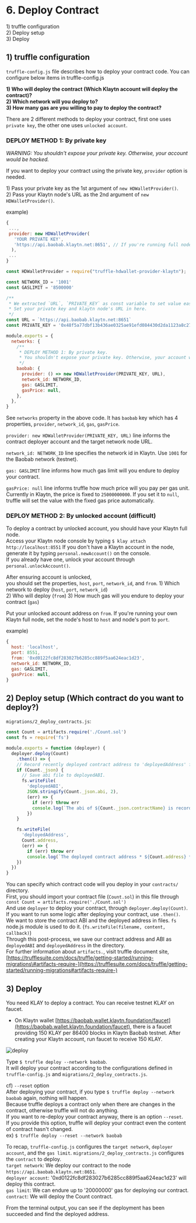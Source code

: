 # 6. Deploy Contract <a id="6-deploy-contract"></a>

1\) truffle configuration  
2\) Deploy setup  
3\) Deploy

## 1\) truffle configuration <a id="1-truffle-configuration"></a>

`truffle-config.js` file describes how to deploy your contract code. You can configure below items in truffle-config.js

**1\) Who will deploy the contract \(Which Klaytn account will deploy the contract\)?  
2\) Which network will you deploy to?  
3\) How many gas are you willing to pay to deploy the contract?**

There are 2 different methods to deploy your contract, first one uses `private key`, the other one uses `unlocked account`.

### DEPLOY METHOD 1: By private key <a id="deploy-method-1-by-private-key"></a>

_WARNING: You shouldn't expose your private key. Otherwise, your account would be hacked._

If you want to deploy your contract using the private key, `provider` option is needed.

1\) Pass your private key as the 1st argument of `new HDWalletProvider()`.  
2\) Pass your Klaytn node's URL as the 2nd argument of `new HDWalletProvider()`.

example\)

```javascript
{
 ...,
 provider: new HDWalletProvider(
   'YOUR PRIVATE KEY',
   'https://api.baobab.klaytn.net:8651', // If you're running full node you can set your node's rpc url.
  ),
 ...
}
```

```javascript
const HDWalletProvider = require("truffle-hdwallet-provider-klaytn");

const NETWORK_ID = '1001'
const GASLIMIT = '8500000'

/**
 * We extracted `URL`, `PRIVATE_KEY` as const variable to set value easily.
 * Set your private key and klaytn node's URL in here.
 */
const URL = `https://api.baobab.klaytn.net:8651`
const PRIVATE_KEY = '0x48f5a77dbf13b436ae0325ae91efd084430d2da1123a8c273d7df5009248f90c'

module.exports = {
  networks: {
    /**
     * DEPLOY METHOD 1: By private key.
     * You shouldn't expose your private key. Otherwise, your account would be hacked!!
     */
    baobab: {
      provider: () => new HDWalletProvider(PRIVATE_KEY, URL),
      network_id: NETWORK_ID,
      gas: GASLIMIT,
      gasPrice: null,
    },
  },
}
```

See `networks` property in the above code. It has `baobab` key which has 4 properties, `provider`, `network_id`, `gas`, `gasPrice`.

`provider: new HDWalletProvider(PRIVATE_KEY, URL)` line informs the contract deployer account and the target network node URL.

`network_id: NETWORK_ID` line specifies the network id in Klaytn. Use `1001` for the Baobab network \(testnet\).

`gas: GASLIMIT` line informs how much gas limit will you endure to deploy your contract.

`gasPrice: null` line informs truffle how much price will you pay per gas unit. Currently in Klaytn, the price is fixed to `25000000000`. If you set it to `null`, truffle will set the value with the fixed gas price automatically.

### DEPLOY METHOD 2: By unlocked account \(difficult\) <a id="deploy-method-2-by-unlocked-account-difficult"></a>

To deploy a contract by unlocked account, you should have your Klaytn full node.  
Access your Klaytn node console by typing `$ klay attach http://localhost:8551` If you don't have a Klaytn account in the node, generate it by typing `personal.newAccount()` on the console.  
If you already have one, unlock your account through `personal.unlockAccount()`.

After ensuring account is unlocked,  
you should set the properties, `host`, `port`, `network_id`, and `from`. 1\) Which network to deploy \(`host`, `port`, `network_id`\)  
2\) Who will deploy \(`from`\) 3\) How much gas will you endure to deploy your contract \(`gas`\)

Put your unlocked account address on `from`. If you're running your own Klaytn full node, set the node's host to `host` and node's port to `port`.

example\)

```javascript
{
  host: 'localhost',
  port: 8551,
  from: '0xd0122fc8df283027b6285cc889f5aa624eac1d23',
  network_id: NETWORK_ID,
  gas: GASLIMIT,
  gasPrice: null,
}
```

## 2\) Deploy setup \(Which contract do you want to deploy?\) <a id="2-deploy-setup-which-contract-do-you-want-to-deploy"></a>

`migrations/2_deploy_contracts.js`:

```javascript
const Count = artifacts.require('./Count.sol')
const fs = require('fs')

module.exports = function (deployer) {
  deployer.deploy(Count)
    .then(() => {
    // Record recently deployed contract address to 'deployedAddress' file.
    if (Count._json) {
      // Save abi file to deployedABI.
      fs.writeFile(
        'deployedABI',
        JSON.stringify(Count._json.abi, 2),
        (err) => {
          if (err) throw err
          console.log(`The abi of ${Count._json.contractName} is recorded on deployedABI file`)
        })
    }

    fs.writeFile(
      'deployedAddress',
      Count.address,
      (err) => {
        if (err) throw err
        console.log(`The deployed contract address * ${Count.address} * is recorded on deployedAddress file`)
    })
  })
}
```

You can specify which contract code will you deploy in your `contracts/` directory.  
First, you should import your contract file \(`Count.sol`\) in this file through `const Count = artifacts.require('./Count.sol')`  
And use `deployer` to deploy your contract, through `deployer.deploy(Count)`.  
If you want to run some logic after deploying your contract, use `.then()`.  
We want to store the contract ABI and the deployed address in files. `fs` node.js module is used to do it. \(`fs.writeFile(filename, content, callback)`\)  
Through this post-process, we save our contract address and ABI as `deployedABI` and `deployedAddress` in the directory.  
For further information about `artifacts.`, visit truffle document site, [https://trufflesuite.com/docs/truffle/getting-started/running-migrations\#artifacts-require-](https://trufflesuite.com/docs/truffle/getting-started/running-migrations#artifacts-require-)

## 3\) Deploy <a id="3-deploy"></a>

You need KLAY to deploy a contract. You can receive testnet KLAY on faucet.

* On Klaytn wallet [https://baobab.wallet.klaytn.foundation/faucet](https://baobab.wallet.klaytn.foundation/faucet), there is a faucet providing 150 KLAY per 86400 blocks in Klaytn Baobab testnet. After creating your Klaytn account, run faucet to receive 150 KLAY.

![deploy](images/tutorial-3deploy.gif)

Type `$ truffle deploy --network baobab`.  
It will deploy your contract according to the configurations defined in `truffle-config.js` and `migrations/2_deploy_contracts.js`.

cf\) `--reset` option  
After deploying your contract, if you type `$ truffle deploy --network baobab` again, nothing will happen.  
Because truffle deploys a contract only when there are changes in the contract, otherwise truffle will not do anything.  
If you want to re-deploy your contract anyway, there is an option `--reset`.  
If you provide this option, truffle will deploy your contract even the content of contract hasn't changed.  
ex\) `$ truffle deploy --reset --network baobab`

To recap, `truffle-config.js` configures the `target network`, `deployer account`, and the `gas limit`. `migrations/2_deploy_contracts.js` configures the `contract` to deploy.  
`target network`: We deploy our contract to the node `https://api.baobab.klaytn.net:8651`.  
`deployer account`: '0xd0122fc8df283027b6285cc889f5aa624eac1d23' will deploy this contract.  
`gas limit`: We can endure up to '20000000' gas for deploying our contract.  
`contract`: We will deploy the Count contract.

From the terminal output, you can see if the deployment has been succeeded and find the deployed address.

